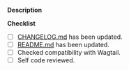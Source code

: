 **Description**
<!-- Describe the changes made in this pull request. -->

**Checklist**
<!-- For each of the following: check `[x]` if fulfilled or mark as irrelevant `[-]` if not applicable. -->
- [ ] [CHANGELOG.md](https://github.com/tbrlpld/laces/blob/main/CHANGELOG.md) has been updated.
- [ ] [README.md](https://github.com/tbrlpld/laces/blob/main/README.md) has been updated.
- [ ] Checked compatibility with Wagtail.
- [ ] Self code reviewed.
